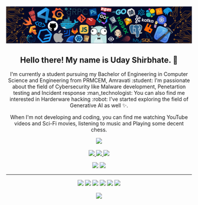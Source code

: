 <p align="center">
    <img  src="240304586-d48893bd-0757-481c-8d7e-ba3e163feae7.png">
</p>
<h2 align="center">Hello there! My name is Uday Shirbhate. 👋</h2>
<p align="center">I'm currently a student pursuing my Bachelor of Engineering in Computer Science and Engineering from PRMCEM, Amravati  :student:   I'm passionate about the field of Cybersecurity like Malware development, Penetartion testing and Incident response  :man_technologist:   You can also find me interested in Harderware hacking  :robot:   I've started exploring the field of Generative AI as well ✨. </p>

<p align="center">When I'm not developing and coding, you can find me watching YouTube videos and Sci-Fi movies, listening to music and Playing some decent chess.</p>

<p align="center"><a href="https://www.linkedin.com/in/uday-shirbhate-e1337/"><img src="https://img.shields.io/badge/linkedin-%230077B5.svg?&style=for-the-badge&logo=linkedin&logoColor=white" height=25></a> </p>

<p align=center>
  <a href="https://github.com/NegativeZ3r0">
    <img src="https://badges.pufler.dev/visits/NegativeZ3r0/NegativeZ3r0?">
  </a>
  <a href="https://github.com/NegativeZ3r0?tab=repositories">
    <img src="https://badges.pufler.dev/repos/NegativeZ3r0?">
  </a>
  <a href="https://github.com/NegativeZ3r0">
    <img src="https://img.shields.io/github/followers/NegativeZ3r0?style=social">
  </a>
</p>
<p align="center">
<img src="https://img.shields.io/badge/MalDev-red"> <img src="https://img.shields.io/badge/CyberSecurity-blue">
</p>
<hr>
<p align="center">
<img src="https://img.shields.io/badge/Linux%20User-%230624cc?&style=for-the-badge&logo=archlinux&logoColor=white"/> <img src="https://img.shields.io/badge/javascript%20-%23323330.svg?&style=for-the-badge&logo=javascript&logoColor=%23F7DF1E"/> <img src="https://img.shields.io/badge/python%20-%2314354C.svg?&style=for-the-badge&logo=python&logoColor=white"/> <img src="https://img.shields.io/badge/c++%20-%2300599C.svg?&style=for-the-badge&logo=c%2B%2B&ogoColor=white"/> <img src="https://img.shields.io/badge/git%20-%23F05033.svg?&style=for-the-badge&logo=git&logoColor=white"/> <img src="https://img.shields.io/badge/github%20-%23121011.svg?&style=for-the-badge&logo=github&logoColor=white"/>
</p>

<p align=center>  
  <img align=center src="https://github-readme-stats.vercel.app/api?username=NegativeZ3r0&show_icons=true&theme=radical">
</p>
<!---
NegativeZ3r0/NegativeZ3r0 is a ✨ special ✨ repository because its `README.md` (this file) appears on your GitHub profile.
You can click the Preview link to take a look at your changes.
--->
